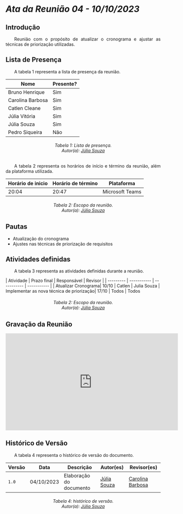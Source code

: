 # ***Ata da Reunião 04 - 10/10/2023***

## **Introdução**
<p align="justify">
&emsp;&emsp;Reunião com o propósito de atualizar o cronograma e ajustar as técnicas de priorização utilizadas.
</p>

## **Lista de Presença**
<p align="justify">
&emsp;&emsp;A tabela 1 representa a lista de presença da reunião.
</p>

<center>

| Nome | Presente? |
|---------------|----|
|Bruno Henrique| Sim |
|Carolina Barbosa| Sim |
|Catlen Cleane| Sim | 
|Júlia Vitória| Sim |
|Júlia Souza| Sim |
|Pedro Siqueira| Não|

</center>
<p align="justify">
<h6 align = "center"> Tabela 1: Lista de presença.
<br> Autor(a): <a href="https://github.com/JuliaSSouza">Júlia Souza</a></h6>
</p>

<p align="justify">
&emsp;&emsp;A tabela 2 representa os horários de início e término da reunião, além da plataforma utilizada.
</p>
<center>

| Horário de inicio | Horário de término | Plataforma |
|--------------|-----------|---------|
|20:04|20:47|Microsoft Teams|

</center>
<p align="justify">
<h6 align = "center"> Tabela 2: Escopo da reunião.
<br> Autor(a): <a href="https://github.com/JuliaSSouza">Júlia Souza</a></h6>
</p>

## **Pautas**
<ul>
<li> Atualização do cronograma</li>
<li> Ajustes nas técnicas de priorização de requisitos</li>
</ul>

## **Atividades definidas**
<p align="justify">
&emsp;&emsp;A tabela 3 representa as atividades definidas durante a reunião.
</p>
| Atividade | Prazo final | Responsável | Revisor |
| --------- | ----------- | ----------- | ----------- |
| Atualizar Cronograma| 10/10 | Catlen | Julia Souza
| Implementar as nova técnica de priorização| 17/10 | Todos | Todos

<p align="justify">
<h6 align = "center"> Tabela 2: Escopo da reunião.
<br> Autor(a): <a href="https://github.com/JuliaSSouza">Júlia Souza</a></h6>
</p>


## **Gravação da Reunião**

<iframe width="560" height="315" src="https://www.youtube.com/embed/4FUwNvRX_x8?si=37FE-ZbCMYH0fq_i" title="YouTube video player" frameborder="0" allow="accelerometer; autoplay; clipboard-write; encrypted-media; gyroscope; picture-in-picture; web-share" allowfullscreen></iframe>

## **Histórico de Versão**
<p align="justify">
&emsp;&emsp;A tabela 4 representa o histórico de versão do documento.
</p>

| Versão | Data | Descrição | Autor(es) | Revisor(es) |
| ------ | ---- | --------- | --------- | ----------  |
| `1.0`  | 04/10/2023 | Elaboração do documento | [Júlia Souza](https://github.com/JuliaSSouza) | [Carolina Barbosa](https://github.com/CarolinaBarb) |
<p align="justify">
<h6 align = "center"> Tabela 4: histórico de versão.
<br> Autor(a): <a href="https://github.com/JuliaSSouza">Júlia Souza</a></h6>
</p>